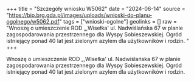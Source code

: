 +++
title = "Szczegóły wniosku W5062"
date = "2024-06-14"
source = "https://bip.brg.gda.pl/images/uploads/wnioski-do-planu-ogolnego/w5062.pdf"
tags = ["wnioski-ogolne"]
geolinks = []
raw = "Wnoszę o umieszczenie ROD „,Wisełka' ul. Nadwiślańska 67 w planie zagospodarowania przestrzennego dla Wyspy Sobieszewskiej. Ogród istniejący ponad 40 lat jest zielonym azylem dla użytkowników i rodzin. "
+++

Wnoszę o umieszczenie ROD „,Wisełka' ul. Nadwiślańska 67 w planie
zagospodarowania przestrzennego dla Wyspy Sobieszewskiej. Ogród istniejący ponad 40 lat jest
zielonym azylem dla użytkowników i rodzin.



